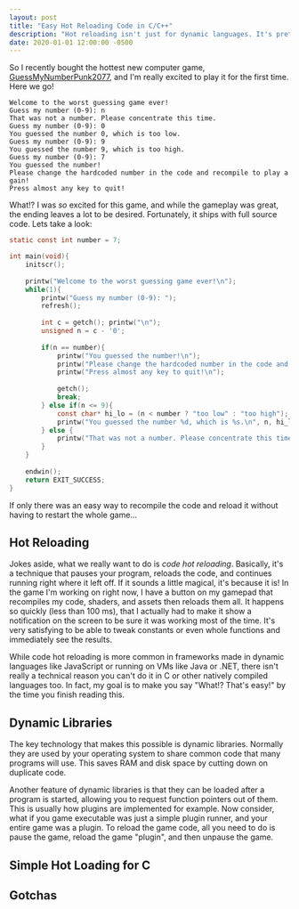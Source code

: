 ```yaml
---
layout: post
title: "Easy Hot Reloading Code in C/C++"
description: "Hot reloading isn't just for dynamic languages. It's pretty easy to do with compiled languages too. Find out how."
date: 2020-01-01 12:00:00 -0500
---
```


So I recently bought the hottest new computer game, [GuessMyNumberPunk2077](https://github.com/slembcke/HotReloadingInC), and I'm really excited to play it for the first time. Here we go!

```
Welcome to the worst guessing game ever!
Guess my number (0-9): n
That was not a number. Please concentrate this time.
Guess my number (0-9): 0
You guessed the number 0, which is too low.
Guess my number (0-9): 9
You guessed the number 9, which is too high.
Guess my number (0-9): 7
You guessed the number!
Please change the hardcoded number in the code and recompile to play a
gain!
Press almost any key to quit!
```

What!? I was _so_ excited for this game, and while the gameplay was great, the ending leaves a lot to be desired. Fortunately, it ships with full source code. Lets take a look:

```c
static const int number = 7;

int main(void){
	initscr();
	
	printw("Welcome to the worst guessing game ever!\n");
	while(1){
		printw("Guess my number (0-9): ");
		refresh();
		
		int c = getch(); printw("\n");
		unsigned n = c - '0';
		
		if(n == number){
			printw("You guessed the number!\n");
			printw("Please change the hardcoded number in the code and recompile to play again!\n");
			printw("Press almost any key to quit!\n");
			
			getch();
			break;
		} else if(n <= 9){
			const char* hi_lo = (n < number ? "too low" : "too high");
			printw("You guessed the number %d, which is %s.\n", n, hi_lo);
		} else {
			printw("That was not a number. Please concentrate this time.\n");
		}
	}
	
	endwin();
	return EXIT_SUCCESS;
}
```

If only there was an easy way to recompile the code and reload it without having to restart the whole game...

## Hot Reloading

Jokes aside, what we really want to do is _code hot reloading_. Basically, it's a technique that pauses your program, reloads the code, and continues running right where it left off. If it sounds a little magical, it's because it is! In the game I'm working on right now, I have a button on my gamepad that recompiles my code, shaders, and assets then reloads them all. It happens so quickly (less than 100 ms), that I actually had to make it show a notification on the screen to be sure it was working most of the time. It's very satisfying to be able to tweak constants or even whole functions and immediately see the results.

While code hot reloading is more common in frameworks made in dynamic languages like JavaScript or running on VMs like Java or .NET, there isn't really a technical reason you can't do it in C or other natively compiled languages too. In fact, my goal is to make you say "What!? That's easy!" by the time you finish reading this.

## Dynamic Libraries

The key technology that makes this possible is dynamic libraries. Normally they are used by your operating system to share common code that many programs will use. This saves RAM and disk space by cutting down on duplicate code.

Another feature of dynamic libraries is that they can be loaded after a program is started, allowing you to request function pointers out of them. This is usually how plugins are implemented for example. Now consider, what if you game executable was just a simple plugin runner, and your entire game was a plugin. To reload the game code, all you need to do is pause the game, reload the game "plugin", and then unpause the game.

## Simple Hot Loading for C

## Gotchas
